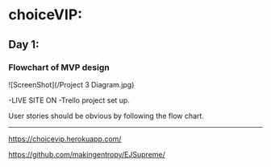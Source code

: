# choiceVIP:

Day 1:
---
### Flowchart of MVP design
![ScreenShot](/Project 3 Diagram.jpg)

-LIVE SITE ON
-Trello project set up.

User stories should be obvious by following the flow chart.
___
https://choicevip.herokuapp.com/

https://github.com/makingentropy/EJSupreme/
